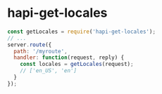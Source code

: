 # hapi-get-locales

```javascript
const getLocales = require('hapi-get-locales');
// ...
server.route({
  path: '/myroute',
  handler: function(request, reply) {
    const locales = getLocales(request);
    // ['en_US', 'en']
  }
});
```
